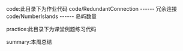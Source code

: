code:此目录下为作业代码
code/RedundantConnection ------ 冗余连接
code/NumberIslands ------ 岛屿数量  

practice:此目录下为课堂例题练习代码

summary:本周总结